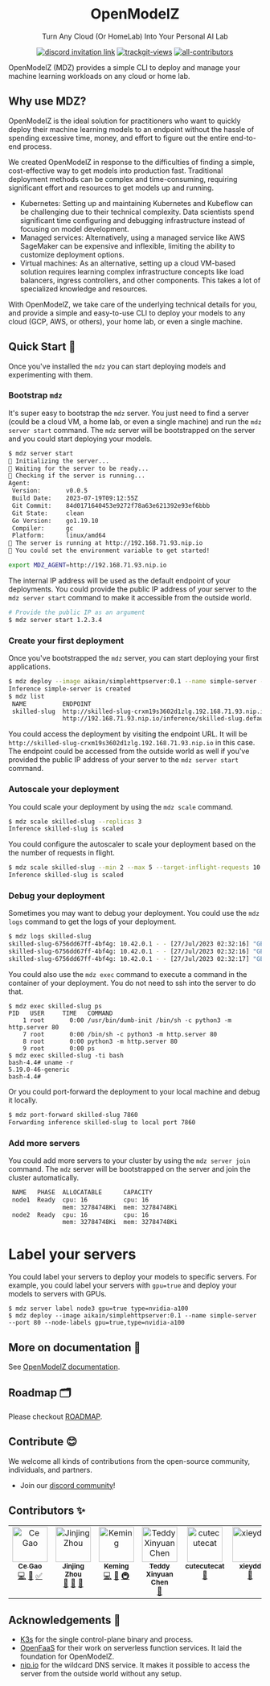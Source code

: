 <div align="center">

# OpenModelZ

Turn Any Cloud (Or HomeLab) Into Your Personal AI Lab

</div>

<p align=center>
<a href="https://discord.gg/KqswhpVgdU"><img alt="discord invitation link" src="https://dcbadge.vercel.app/api/server/KqswhpVgdU?style=flat"></a>
<a href="https://twitter.com/TensorChord"><img src="https://img.shields.io/twitter/follow/tensorchord?style=social" alt="trackgit-views" /></a>
<a href="https://github.com/tensorchord/openmodelz#contributors-"><img alt="all-contributors" src="https://img.shields.io/github/all-contributors/tensorchord/openmodelz/main"></a>

</p>

OpenModelZ (MDZ) provides a simple CLI to deploy and manage your machine learning workloads on any cloud or home lab.

## Why use MDZ?

OpenModelZ is the ideal solution for practitioners who want to quickly deploy their machine learning models to an endpoint without the hassle of spending excessive time, money, and effort to figure out the entire end-to-end process.

We created OpenModelZ in response to the difficulties of finding a simple, cost-effective way to get models into production fast. Traditional deployment methods can be complex and time-consuming, requiring significant effort and resources to get models up and running.

- Kubernetes: Setting up and maintaining Kubernetes and Kubeflow can be challenging due to their technical complexity. Data scientists spend significant time configuring and debugging infrastructure instead of focusing on model development.
- Managed services: Alternatively, using a managed service like AWS SageMaker can be expensive and inflexible, limiting the ability to customize deployment options.
- Virtual machines: As an alternative, setting up a cloud VM-based solution requires learning complex infrastructure concepts like load balancers, ingress controllers, and other components. This takes a lot of specialized knowledge and resources.

With OpenModelZ, we take care of the underlying technical details for you, and provide a simple and easy-to-use CLI to deploy your models to any cloud (GCP, AWS, or others), your home lab, or even a single machine.

## Quick Start 🚀

Once you've installed the `mdz` you can start deploying models and experimenting with them.

### Bootstrap `mdz`

It's super easy to bootstrap the `mdz` server. You just need to find a server (could be a cloud VM, a home lab, or even a single machine) and run the `mdz server start` command. The `mdz` server will be bootstrapped on the server and you could start deploying your models.

```bash
$ mdz server start
🚧 Initializing the server...
🚧 Waiting for the server to be ready...
🐋 Checking if the server is running...
Agent:
 Version:       v0.0.5
 Build Date:    2023-07-19T09:12:55Z
 Git Commit:    84d0171640453e9272f78a63e621392e93ef6bbb
 Git State:     clean
 Go Version:    go1.19.10
 Compiler:      gc
 Platform:      linux/amd64
🐳 The server is running at http://192.168.71.93.nip.io
🎉 You could set the environment variable to get started!

export MDZ_AGENT=http://192.168.71.93.nip.io
```

The internal IP address will be used as the default endpoint of your deployments. You could provide the public IP address of your server to the `mdz server start` command to make it accessible from the outside world.

```bash
# Provide the public IP as an argument
$ mdz server start 1.2.3.4
```

### Create your first deployment

Once you've bootstrapped the `mdz` server, you can start deploying your first applications.

```bash
$ mdz deploy --image aikain/simplehttpserver:0.1 --name simple-server --port 80
Inference simple-server is created
$ mdz list
 NAME          ENDPOINT                                                    STATUS  REPLICAS 
 skilled-slug  http://skilled-slug-crxm19s3602d1zlg.192.168.71.93.nip.io   Ready   1/1      
               http://192.168.71.93.nip.io/inference/skilled-slug.default                               
```

You could access the deployment by visiting the endpoint URL. It will be `http://skilled-slug-crxm19s3602d1zlg.192.168.71.93.nip.io` in this case. The endpoint could be accessed from the outside world as well if you've provided the public IP address of your server to the `mdz server start` command.

### Autoscale your deployment

You could scale your deployment by using the `mdz scale` command.

```bash
$ mdz scale skilled-slug --replicas 3
Inference skilled-slug is scaled
```

You could configure the autoscaler to scale your deployment based on the the number of requests in flight.

```bash
$ mdz scale skilled-slug --min 2 --max 5 --target-inflight-requests 10
Inference skilled-slug is scaled
```

### Debug your deployment

Sometimes you may want to debug your deployment. You could use the `mdz logs` command to get the logs of your deployment.

```bash
$ mdz logs skilled-slug
skilled-slug-6756dd67ff-4bf4g: 10.42.0.1 - - [27/Jul/2023 02:32:16] "GET / HTTP/1.1" 200 -
skilled-slug-6756dd67ff-4bf4g: 10.42.0.1 - - [27/Jul/2023 02:32:16] "GET / HTTP/1.1" 200 -
skilled-slug-6756dd67ff-4bf4g: 10.42.0.1 - - [27/Jul/2023 02:32:17] "GET / HTTP/1.1" 200 -
```

You could also use the `mdz exec` command to execute a command in the container of your deployment. You do not need to ssh into the server to do that.

```
$ mdz exec skilled-slug ps
PID   USER     TIME   COMMAND
    1 root       0:00 /usr/bin/dumb-init /bin/sh -c python3 -m http.server 80
    7 root       0:00 /bin/sh -c python3 -m http.server 80
    8 root       0:00 python3 -m http.server 80
    9 root       0:00 ps
$ mdz exec skilled-slug -ti bash
bash-4.4# uname -r
5.19.0-46-generic
bash-4.4# 
```

Or you could port-forward the deployment to your local machine and debug it locally.

```bash
$ mdz port-forward skilled-slug 7860
Forwarding inference skilled-slug to local port 7860
```

### Add more servers

You could add more servers to your cluster by using the `mdz server join` command. The `mdz` server will be bootstrapped on the server and join the cluster automatically.

```bash
 NAME   PHASE  ALLOCATABLE      CAPACITY        
 node1  Ready  cpu: 16          cpu: 16         
               mem: 32784748Ki  mem: 32784748Ki 
 node2  Ready  cpu: 16          cpu: 16         
               mem: 32784748Ki  mem: 32784748Ki 
```

# Label your servers

You could label your servers to deploy your models to specific servers. For example, you could label your servers with `gpu=true` and deploy your models to servers with GPUs.

```
$ mdz server label node3 gpu=true type=nvidia-a100
$ mdz deploy --image aikain/simplehttpserver:0.1 --name simple-server --port 80 --node-labels gpu=true,type=nvidia-a100
```

## More on documentation 📝

See [OpenModelZ documentation]().

## Roadmap 🗂️

Please checkout [ROADMAP]().

## Contribute 😊

We welcome all kinds of contributions from the open-source community, individuals, and partners.

- Join our [discord community](https://discord.gg/KqswhpVgdU)!

## Contributors ✨

<!-- ALL-CONTRIBUTORS-LIST:START - Do not remove or modify this section -->
<!-- prettier-ignore-start -->
<!-- markdownlint-disable -->
<table>
  <tbody>
    <tr>
      <td align="center" valign="top" width="14.28%"><a href="https://github.com/gaocegege"><img src="https://avatars.githubusercontent.com/u/5100735?v=4?s=70" width="70px;" alt="Ce Gao"/><br /><sub><b>Ce Gao</b></sub></a><br /><a href="https://github.com/tensorchord/openmodelz/commits?author=gaocegege" title="Code">💻</a> <a href="https://github.com/tensorchord/openmodelz/pulls?q=is%3Apr+reviewed-by%3Agaocegege" title="Reviewed Pull Requests">👀</a> <a href="#tutorial-gaocegege" title="Tutorials">✅</a></td>
      <td align="center" valign="top" width="14.28%"><a href="https://github.com/VoVAllen"><img src="https://avatars.githubusercontent.com/u/8686776?v=4?s=70" width="70px;" alt="Jinjing Zhou"/><br /><sub><b>Jinjing Zhou</b></sub></a><br /><a href="#question-VoVAllen" title="Answering Questions">💬</a> <a href="https://github.com/tensorchord/openmodelz/issues?q=author%3AVoVAllen" title="Bug reports">🐛</a> <a href="#ideas-VoVAllen" title="Ideas, Planning, & Feedback">🤔</a></td>
      <td align="center" valign="top" width="14.28%"><a href="https://blog.mapotofu.org/"><img src="https://avatars.githubusercontent.com/u/12974685?v=4?s=70" width="70px;" alt="Keming"/><br /><sub><b>Keming</b></sub></a><br /><a href="https://github.com/tensorchord/openmodelz/commits?author=kemingy" title="Code">💻</a> <a href="#design-kemingy" title="Design">🎨</a> <a href="#infra-kemingy" title="Infrastructure (Hosting, Build-Tools, etc)">🚇</a></td>
      <td align="center" valign="top" width="14.28%"><a href="https://github.com/tddschn"><img src="https://avatars.githubusercontent.com/u/45612704?v=4?s=70" width="70px;" alt="Teddy Xinyuan Chen"/><br /><sub><b>Teddy Xinyuan Chen</b></sub></a><br /><a href="https://github.com/tensorchord/openmodelz/commits?author=tddschn" title="Documentation">📖</a></td>
      <td align="center" valign="top" width="14.28%"><a href="https://github.com/cutecutecat"><img src="https://avatars.githubusercontent.com/u/19801166?v=4?s=70" width="70px;" alt="cutecutecat"/><br /><sub><b>cutecutecat</b></sub></a><br /><a href="#ideas-cutecutecat" title="Ideas, Planning, & Feedback">🤔</a></td>
      <td align="center" valign="top" width="14.28%"><a href="https://xieydd.github.io/"><img src="https://avatars.githubusercontent.com/u/20329697?v=4?s=70" width="70px;" alt="xieydd"/><br /><sub><b>xieydd</b></sub></a><br /><a href="#ideas-xieydd" title="Ideas, Planning, & Feedback">🤔</a></td>
    </tr>
  </tbody>
</table>

<!-- markdownlint-restore -->
<!-- prettier-ignore-end -->

<!-- ALL-CONTRIBUTORS-LIST:END -->

## Acknowledgements 🙏

- [K3s](https://github.com/k3s-io/k3s) for the single control-plane binary and process.
- [OpenFaaS](https://github.com/openfaas) for their work on serverless function services. It laid the foundation for OpenModelZ.
- [nip.io](https://nip.io/) for the wildcard DNS service. It makes it possible to access the server from the outside world without any setup.
